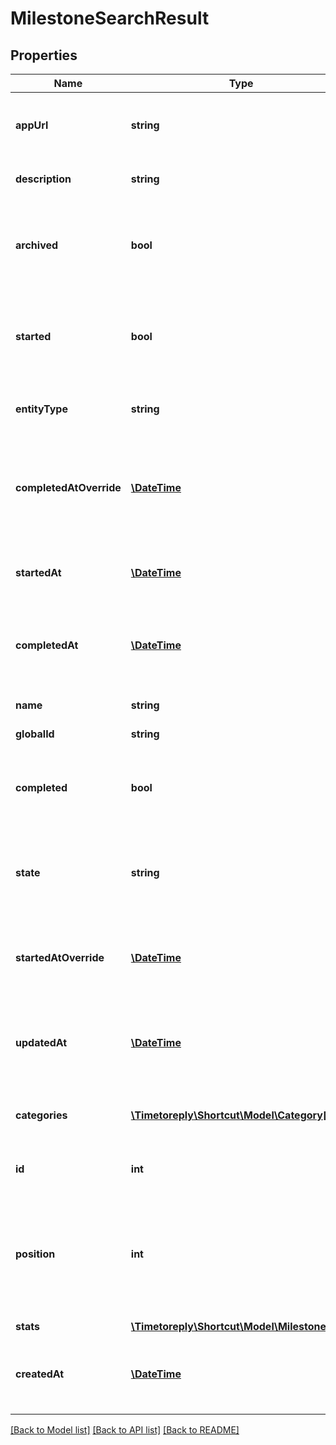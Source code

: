 # MilestoneSearchResult

## Properties
Name | Type | Description | Notes
------------ | ------------- | ------------- | -------------
**appUrl** | **string** | The Shortcut application url for the Milestone. | 
**description** | **string** | The Milestone&#x27;s description. | [optional] 
**archived** | **bool** | A boolean indicating whether the Milestone has been archived or not. | 
**started** | **bool** | A true/false boolean indicating if the Milestone has been started. | 
**entityType** | **string** | A string description of this resource. | 
**completedAtOverride** | [**\DateTime**](\DateTime.md) | A manual override for the time/date the Milestone was completed. | 
**startedAt** | [**\DateTime**](\DateTime.md) | The time/date the Milestone was started. | 
**completedAt** | [**\DateTime**](\DateTime.md) | The time/date the Milestone was completed. | 
**name** | **string** | The name of the Milestone. | 
**globalId** | **string** |  | 
**completed** | **bool** | A true/false boolean indicating if the Milestone has been completed. | 
**state** | **string** | The workflow state that the Milestone is in. | 
**startedAtOverride** | [**\DateTime**](\DateTime.md) | A manual override for the time/date the Milestone was started. | 
**updatedAt** | [**\DateTime**](\DateTime.md) | The time/date the Milestone was updated. | 
**categories** | [**\Timetoreply\Shortcut\Model\Category[]**](Category.md) | An array of Categories attached to the Milestone. | 
**id** | **int** | The unique ID of the Milestone. | 
**position** | **int** | A number representing the position of the Milestone in relation to every other Milestone within the Workspace. | 
**stats** | [**\Timetoreply\Shortcut\Model\MilestoneStats**](MilestoneStats.md) |  | 
**createdAt** | [**\DateTime**](\DateTime.md) | The time/date the Milestone was created. | 

[[Back to Model list]](../../README.md#documentation-for-models) [[Back to API list]](../../README.md#documentation-for-api-endpoints) [[Back to README]](../../README.md)

